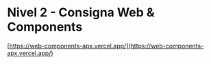 # Nivel 2 - Consigna Web & Components

[https://web-components-apx.vercel.app/](https://web-components-apx.vercel.app/)
